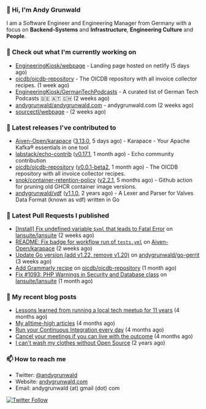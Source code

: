 ### 👋 Hi, I'm Andy Grunwald

I am a Software Engineer and Engineering Manager from Germany with a focus on **Backend-Systems** and **Infrastructure**, **Engineering Culture** and **People**.

### 👷 Check out what I'm currently working on


- [EngineeringKiosk/webpage](https://github.com/EngineeringKiosk/webpage) - Landing page hosted on netlify (5 days ago)
- [oicdb/oicdb-repository](https://github.com/oicdb/oicdb-repository) - The OICDB repository with all invoice collector recipes. (1 week ago)
- [EngineeringKiosk/GermanTechPodcasts](https://github.com/EngineeringKiosk/GermanTechPodcasts) - A curated list of German Tech Podcasts 🇩🇪 🇦🇹 🇨🇭 (2 weeks ago)
- [andygrunwald/andygrunwald.com](https://github.com/andygrunwald/andygrunwald.com) - andygrunwald.com (2 weeks ago)
- [sourcectl/webpage](https://github.com/sourcectl/webpage) -  (2 weeks ago)

### 🔭 Latest releases I've contributed to


- [Aiven-Open/karapace](https://github.com/Aiven-Open/karapace) ([3.13.0](https://github.com/Aiven-Open/karapace/releases/tag/3.13.0), 5 days ago) - Karapace - Your Apache Kafka® essentials in one tool
- [labstack/echo-contrib](https://github.com/labstack/echo-contrib) ([v0.17.1](https://github.com/labstack/echo-contrib/releases/tag/v0.17.1), 1 month ago) - Echo community contribution
- [oicdb/oicdb-repository](https://github.com/oicdb/oicdb-repository) ([v0.0.1-beta2](https://github.com/oicdb/oicdb-repository/releases/tag/v0.0.1-beta2), 1 month ago) - The OICDB repository with all invoice collector recipes.
- [snok/container-retention-policy](https://github.com/snok/container-retention-policy) ([v2.2.1](https://github.com/snok/container-retention-policy/releases/tag/v2.2.1), 5 months ago) - Github action for pruning old GHCR container image versions.
- [andygrunwald/vdf](https://github.com/andygrunwald/vdf) ([v1.1.0](https://github.com/andygrunwald/vdf/releases/tag/v1.1.0), 2 years ago) - A Lexer and Parser for Valves Data Format (known as vdf) written in Go

### 🔨 Latest Pull Requests I published


- [[Install] Fix undefined variable `$xml` that leads to Fatal Error](https://github.com/lansuite/lansuite/pull/1124) on [lansuite/lansuite](https://github.com/lansuite/lansuite) (2 weeks ago)
- [README: Fix badge for workflow run of `tests.yml`](https://github.com/Aiven-Open/karapace/pull/855) on [Aiven-Open/karapace](https://github.com/Aiven-Open/karapace) (2 weeks ago)
- [Update Go version (add v1.22, remove v1.20)](https://github.com/andygrunwald/go-gerrit/pull/164) on [andygrunwald/go-gerrit](https://github.com/andygrunwald/go-gerrit) (3 weeks ago)
- [Add Grammarly recipe](https://github.com/oicdb/oicdb-repository/pull/14) on [oicdb/oicdb-repository](https://github.com/oicdb/oicdb-repository) (1 month ago)
- [Fix #1093: PHP Warnings in Security and Database class](https://github.com/lansuite/lansuite/pull/1101) on [lansuite/lansuite](https://github.com/lansuite/lansuite) (1 month ago)

### 📝 My recent blog posts


- [Lessons learned from running a local tech meetup for 11 years](https://andygrunwald.com/blog/lessons-learned-from-running-a-local-tech-meetup-for-11-years/) (4 months ago)
- [My alltime-high articles](https://andygrunwald.com/blog/my-all-time-high-articles/) (4 months ago)
- [Run your Continuous Integration every day](https://andygrunwald.com/blog/run-your-continuous-integration-every-day/) (4 months ago)
- [Cancel your meetings if you can live with the outcome](https://andygrunwald.com/blog/cancel-your-meetings-if-you-can-live-with-the-outcome/) (4 months ago)
- [I can&#39;t wash my clothes without Open Source](https://andygrunwald.com/blog/i-cant-wash-my-clothes-without-open-source/) (2 years ago)

### 📫 How to reach me

- Twitter: [@andygrunwald](https://twitter.com/andygrunwald)
- Website: [andygrunwald.com](https://andygrunwald.com)
- Email: andygrunwald (at) gmail (dot) com

[![Twitter Follow](https://img.shields.io/twitter/follow/andygrunwald?label=Follow&style=social)](https://twitter.com/andygrunwald)
